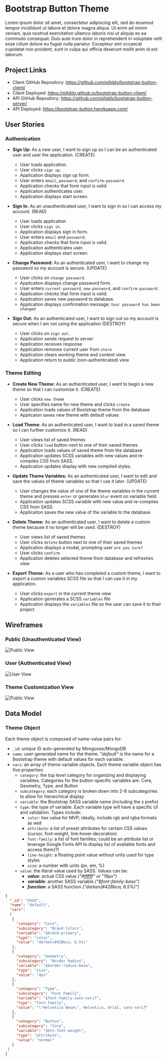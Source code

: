 # Bootstrap Button Theme

Lorem ipsum dolor sit amet, consectetur adipiscing elit, sed do eiusmod tempor incididunt ut labore et dolore magna aliqua. Ut enim ad minim veniam, quis nostrud exercitation ullamco laboris nisi ut aliquip ex ea commodo consequat. Duis aute irure dolor in reprehenderit in voluptate velit esse cillum dolore eu fugiat nulla pariatur. Excepteur sint occaecat cupidatat non proident, sunt in culpa qui officia deserunt mollit anim id est laborum.

## Project Links

- Client GitHub Repository: https://github.com/pjliddy/bootstrap-button-client/
- Client Deployed: https://pjliddy.github.io/bootstrap-button-client/
- API GitHub Repository: https://github.com/pjliddy/bootstrap-button-server/
- API Deployed: https://bootstrap-button.herokuapp.com/

## User Stories

### Authenication

- **Sign Up:** As a new user, I want to sign up so I can be an authenticated user and user the application. (CREATE)
  - User loads application.
  - User clicks `sign up`.
  - Application displays sign up form.
  - User enters `email`, `password`, and `confirm-password`.
  - Application checks that form input is valid.
  - Applicaiton authenticates user.
  - Application displays start screen.


- **Sign In:** As an unauthenticated user, I want to sign in so I can access my account. (READ)
  - User loads application
  - User clicks `sign in`.
  - Application displays sign in form.
  - User enters `email` and `password`.
  - Application checks that form input is valid.
  - Applicaiton authenticates user.
  - Application displays start screen.


- **Change Password:** As an authenticated user, I want to change my password so my account is secure. (UPDATE)
  - User clicks on `change password`.
  - Applicaiton displays change password form.
  - User enters `current-password`, `new-password`, and `confirm-password`.
  - Application checks that form input is valid.
  - Application saves new password to database.
  - Application displays confirmation message: `Your password has been changed`


- **Sign Out:** As an authenticated user, I want to sign out so my account is secure when I am not using the application (DESTROY)
  - User clicks on `sign out`.
  - Application sends request to server
  - Application receives response
  - Application removes current user from `store`
  - Application clears working theme and content view.
  - Application return to public (non-authenticated) view


### Theme Editing
- **Create New Theme:** As an authenticated user, I want to begin a new theme so that I can customize it. (CREATE)
  - User clicks `new theme`
  - User specifies name for new theme and clicks `create`
  - Application loads values of Bootstrap theme from the database
  - Applicaion saves new theme with default values


- **Load Theme:** As an authenticated user, I want to load in a saved theme so I can further customize it. (READ)
  - User views list of saved themes
  - User clicks `load` button next to one of their saved themes
  - Application loads values of saved theme from the database
  - Application updates SCSS variables with new values and re-compiles CSS from SASS.
  - Application updates display with new compiled styles.


- **Update Theme Variables:** As an authenticated user, I want to edit and save the values of theme variables so that I use it later. (UPDATE)
  - User changes the value of one of the theme variables in the current theme and presses `enter` or generates `blur` event on variable field.
  - Application updates SCSS variable with new value and re-compiles CSS from SASS.
  - Applicaiton saves the new value of the variable to the database.


- **Delete Theme:** As an authenticated user, I want to delete a custom theme because it no longer will be used. (DESTROY)
  - User views list of saved themes
  - User clicks `delete` button next to one of their saved themes
  - Application displays a modal, prompting user `are you sure?`
  - User clicks `confirm`
  - Application deletes selected theme from database and refreshes view


- **Export Theme:** As a user who has completed a custom theme, I want to export a custom variables SCSS file so that I can use it in my application.
  - User clicks `export` in the current theme view
  - Application generates a SCSS `variables` file
  - Application displays the `variables` file so the user can save it to their project


## Wireframes

### Public (Unauthenticated View)

![Public View](https://s3.amazonaws.com/pliddy-ga/bootstrap-button/00-public.png)

### User (Authenticated View)

![User View](https://s3.amazonaws.com/pliddy-ga/bootstrap-button/01-user.png)

### Theme Customization View

![Public View](https://s3.amazonaws.com/pliddy-ga/bootstrap-button/02-theme.png)


## Data Model

### Theme Object

Each theme object is composed of name-value pairs for:

- `_id`: unique ID auto-generated by Mongoose/MongoDB
- `name`: user-generated name for the theme. _"default"_ is the name for a Bootstrap theme with default values for each variable.
- `vars`: an array of theme variable objects. Each theme variable object has five properties:
  - `category`: the top level category for organizing and displaying variables. Categories for the button-specific variables are: Core, Geometry, Type, and Button
  - `subcategory`: each category is broken down into 2-8 subcategories to allow for hierarchical display
  - `variable`: the Bootstrap SASS variable name (including the `$` prefix)
  - `type`: the type of variable. Each variable type will have a specific UI and validation. Types include:
    - `color`: hex value for MVP; ideally, include rgb and rgba formats as well
    - `attribute`: a list of preset attributes for certain CSS values (cursor, font-weight, link-hover-decoration)
    - `font-family`: a list of font families; could be an attribute list or leverage Google Fonts API to display list of available fonts and access them(?)
    - `line-height`: a floating point value without units used for type styles
    - `size`: a number with units (px, em, %)
  - `value`: the literal value used by SASS. Values can be:
    - **_value_**: actual CSS value _("#ffffff" or "16px")_
    - **_variable_**: another SASS variable _("$font-family-base")_
    - **_function_**: a SASS function _("darken(#428bca, 6.5%)")_

```json
{
  "_id": "XXXX",
  "name": "default",
  "vars":
  [
   {
     "category": "Core",
     "subcategory": "Brand Colors",
     "variable": "$brand-primary",
     "type": "color",
     "value": "darken(#428bca, 6.5%)"
   },
   {
     "category": "Geometry",
     "subcategory": "Border Radius",
     "variable": "$border-radius-base",
     "type": "size",
     "value": "4px"
   },
   {
     "category": "Type",
     "subcategory": "Font Family",
     "variable": "$font-family-sans-serif",
     "type": "font-family",
     "value": "\"Helvetica Neue\", Helvetica, Arial, sans-serif"
   },
   {
     "category": "Button",
     "subcategory": "Core",
     "variable": "$btn-font-weight",
     "type": "attribute",
     "value": "normal"
   }
 ]
}
```
